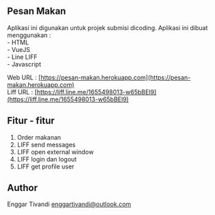 ## Pesan Makan

Aplikasi ini digunakan untuk projek submisi dicoding. Aplikasi ini dibuat menggunakan :  
    - HTML  
    - VueJS  
    - Line LIFF  
    - Javascript  


Web URL : [https://pesan-makan.herokuapp.com](https://pesan-makan.herokuapp.com)   
Liff URL : [https://liff.line.me/1655498013-w65bBEl9](https://liff.line.me/1655498013-w65bBEl9)


## Fitur - fitur
1. Order makanan
2. LIFF send messages
3. LIFF open external window
4. LIFF login dan logout
5. LIFF get profile user

## Author
Enggar Tivandi <enggartivandi@outlook.com>
